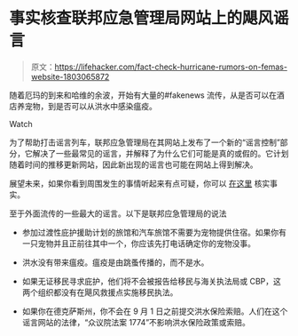 # 事实核查联邦应急管理局网站上的飓风谣言

> 原文：<https://lifehacker.com/fact-check-hurricane-rumors-on-femas-website-1803065872>

随着厄玛的到来和哈维的余波，开始有大量的#fakenews 流传，从是否可以在酒店养宠物，到是否可以从洪水中感染瘟疫。

Watch

为了帮助打击谣言列车，联邦应急管理局在其网站上发布了一个新的“谣言控制”部分，它解决了一些最常见的谣言，并解释了为什么它们可能是真的或假的。它计划随着时间的推移更新网站，因此新出现的谣言也可能在网站上得到解决。

展望未来，如果你看到周围发生的事情听起来有点可疑，你可以 [在这里](https://www.fema.gov/disaster/4332/updates/rumor-control) 核实事实。

至于外面流传的一些最大的谣言。以下是联邦应急管理局的说法

*   参加过渡性庇护援助计划的旅馆和汽车旅馆不需要为宠物提供住宿。如果你有一只宠物并且正前往其中一个，你应该先打电话确定你的宠物没事。

*   洪水没有带来瘟疫。瘟疫是由跳蚤传播的，而不是水。

*   如果无证移民寻求庇护，他们将不会被报告给移民与海关执法局或 CBP，这两个组织都没有在飓风救援点实施移民执法。

*   如果你在德克萨斯州，你不会在 9 月 1 日之前提交洪水保险索赔。人们在这个谣言网站的法律，“众议院法案 1774”不影响洪水保险政策或索赔。